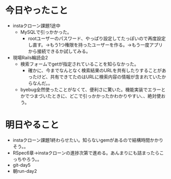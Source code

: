 # 今日やったこと
- instaクローン課題1途中
  - MySQLで引っかかった。
    - rootユーザーのパスワード、やっぱり設定してたっぽいので再度設定し直す。→もう1つ権限を持ったユーザーを作る。→もう一度アプリから接続できるか試してみる。
- 現場Rails輪読会2
  - 検索フォームでgetが指定されていることを知らなかった。
    - 確かに、今までなんとなく検索結果のURLを共有したりすることがあったけど、共有できてたのはURLに検索内容の情報が含まれていたからなんだ。。
  - byebug全然使ったことがなくて、便利さに驚いた。機能実装でエラーとかでつまづいたときに、どこで引っかかったかわかりやすい、、絶対使おう。
# 明日やること
- instaクローン課題1終わらせたい。知らないgemがあるので結構時間かかりそう。。
- RSpec6章→instaクローンの進捗次第で進める。あんまりにも詰まったらこっちやろう。。
- git-day5
- 朝run-day2